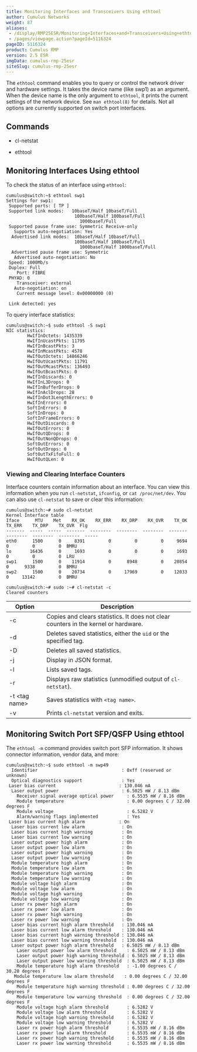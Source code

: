 ```yaml
---
title: Monitoring Interfaces and Transceivers Using ethtool
author: Cumulus Networks
weight: 87
aliases:
 - /display/RMP25ESR/Monitoring+Interfaces+and+Transceivers+Using+ethtool
 - /pages/viewpage.action?pageId=5116324
pageID: 5116324
product: Cumulus RMP
version: 2.5 ESR
imgData: cumulus-rmp-25esr
siteSlug: cumulus-rmp-25esr
---
```

The `ethtool` command enables you to query or control the network driver
and hardware settings. It takes the device name (like swp1) as an
argument. When the device name is the only argument to `ethtool`, it
prints the current settings of the network device. See `man ethtool(8)`
for details. Not all options are currently supported on switch port
interfaces.

## Commands</span>

  - cl-netstat

  - ethtool

## Monitoring Interfaces Using ethtool</span>

To check the status of an interface using `ethtool`:

    cumulus@switch:~$ ethtool swp1
    Settings for swp1:
     Supported ports: [ TP ]
     Supported link modes:   10baseT/Half 10baseT/Full 
                              100baseT/Half 100baseT/Full 
                                1000baseT/Full 
     Supported pause frame use: Symmetric Receive-only
       Supports auto-negotiation: Yes
      Advertised link modes:  10baseT/Half 10baseT/Full 
                              100baseT/Half 100baseT/Full 
                                1000baseT/Half 1000baseT/Full 
      Advertised pause frame use: Symmetric
       Advertised auto-negotiation: No
     Speed: 1000Mb/s
     Duplex: Full
        Port: FIBRE
     PHYAD: 0
        Transceiver: external
       Auto-negotiation: on
        Current message level: 0x00000000 (0)
                      
     Link detected: yes

To query interface statistics:

    cumulus@switch:~$ sudo ethtool -S swp1
    NIC statistics:
            HwIfInOctets: 1435339
            HwIfInUcastPkts: 11795
            HwIfInBcastPkts: 3
            HwIfInMcastPkts: 4578
            HwIfOutOctets: 14866246
            HwIfOutUcastPkts: 11791
            HwIfOutMcastPkts: 136493
            HwIfOutBcastPkts: 0
            HwIfInDiscards: 0
            HwIfInL3Drops: 0
            HwIfInBufferDrops: 0
            HwIfInAclDrops: 28
            HwIfInDot3LengthErrors: 0
            HwIfInErrors: 0
            SoftInErrors: 0
            SoftInDrops: 0
            SoftInFrameErrors: 0
            HwIfOutDiscards: 0
            HwIfOutErrors: 0
            HwIfOutQDrops: 0
            HwIfOutNonQDrops: 0
            SoftOutErrors: 0
            SoftOutDrops: 0
            SoftOutTxFifoFull: 0
            HwIfOutQLen: 0

### Viewing and Clearing Interface Counters</span>

Interface counters contain information about an interface. You can view
this information when you run `cl-netstat`, `ifconfig`, or `cat
/proc/net/dev`. You can also use `cl-netstat` to save or clear this
information:

    cumulus@switch:~# sudo cl-netstat
    Kernel Interface table
    Iface      MTU    Met    RX_OK    RX_ERR    RX_DRP    RX_OVR    TX_OK    TX_ERR    TX_DRP    TX_OVR  Flg
    -------  -----  -----  -------  --------  --------  --------  -------  --------  --------  --------  -----
    eth0      1500      0     8391         0         0         0     9694         0         0         0  BMRU
    lo       16436      0     1693         0         0         0     1693         0         0         0  LRU
    swp1      1500      0    11914         0      8948         0    20854         0      9338         0  BMRU
    swp2      1500      0    20734         0     17969         0    12033         0     13142         0  BMRU
    
    cumulus@switch:~# sudo :~# cl-netstat -c
    Cleared counters

| Option           | Description                                                                         |
| ---------------- | ----------------------------------------------------------------------------------- |
| \-c              | Copies and clears statistics. It does not clear counters in the kernel or hardware. |
| \-d              | Deletes saved statistics, either the `uid` or the specified tag.                    |
| \-D              | Deletes all saved statistics.                                                       |
| \-j              | Display in JSON format.                                                             |
| \-l              | Lists saved tags.                                                                   |
| \-r              | Displays raw statistics (unmodified output of `cl-netstat`).                        |
| \-t \<tag name\> | Saves statistics with `<tag name>`.                                                 |
| \-v              | Prints `cl-netstat` version and exits.                                              |

## Monitoring Switch Port SFP/QSFP Using ethtool</span>

The `ethtool -m` command provides switch port SFP information. It shows
connector information, vendor data, and more:

    cumulus@switch:~$ sudo ethtool -m swp49
      Identifier                                : 0xff (reserved or unknown)
      Optical diagnostics support               : Yes
     Laser bias current                        : 130.046 mA
      Laser output power                        : 6.5025 mW / 8.13 dBm
        Receiver signal average optical power     : 6.5535 mW / 8.16 dBm
        Module temperature                        : 0.00 degrees C / 32.00 degrees F
        Module voltage                            : 6.5282 V
        Alarm/warning flags implemented           : Yes
     Laser bias current high alarm             : On
      Laser bias current low alarm              : On
      Laser bias current high warning           : On
      Laser bias current low warning            : On
      Laser output power high alarm             : On
      Laser output power low alarm              : On
      Laser output power high warning           : On
      Laser output power low warning            : On
      Module temperature high alarm             : On
      Module temperature low alarm              : On
      Module temperature high warning           : On
      Module temperature low warning            : On
      Module voltage high alarm                 : On
      Module voltage low alarm                  : On
      Module voltage high warning               : On
      Module voltage low warning                : On
      Laser rx power high alarm                 : On
      Laser rx power low alarm                  : On
      Laser rx power high warning               : On
      Laser rx power low warning                : On
      Laser bias current high alarm threshold   : 130.046 mA
      Laser bias current low alarm threshold    : 130.046 mA
      Laser bias current high warning threshold : 130.046 mA
      Laser bias current low warning threshold  : 130.046 mA
      Laser output power high alarm threshold   : 6.5025 mW / 8.13 dBm
        Laser output power low alarm threshold    : 6.5025 mW / 8.13 dBm
        Laser output power high warning threshold : 6.5025 mW / 8.13 dBm
        Laser output power low warning threshold  : 6.5025 mW / 8.13 dBm
        Module temperature high alarm threshold   : -1.00 degrees C / 30.20 degrees F
       Module temperature low alarm threshold    : 0.00 degrees C / 32.00 degrees F
        Module temperature high warning threshold : 0.00 degrees C / 32.00 degrees F
        Module temperature low warning threshold  : 0.00 degrees C / 32.00 degrees F
        Module voltage high alarm threshold       : 6.5282 V
        Module voltage low alarm threshold        : 6.5282 V
        Module voltage high warning threshold     : 6.5282 V
        Module voltage low warning threshold      : 6.5282 V
        Laser rx power high alarm threshold       : 6.5535 mW / 8.16 dBm
        Laser rx power low alarm threshold        : 6.5535 mW / 8.16 dBm
        Laser rx power high warning threshold     : 6.5535 mW / 8.16 dBm
        Laser rx power low warning threshold      : 6.5535 mW / 8.16 dBm

